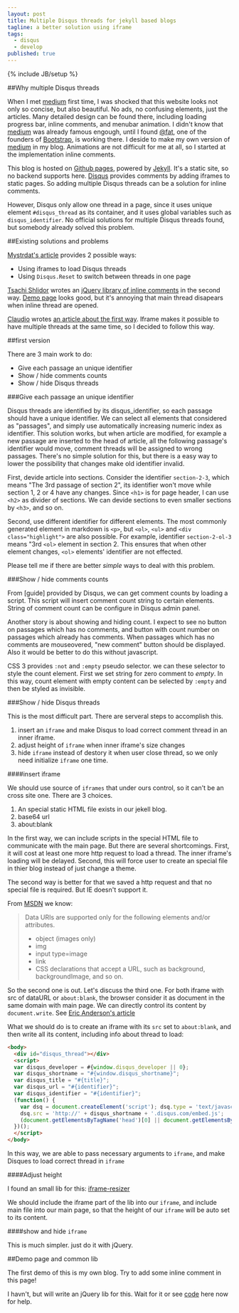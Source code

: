 ```yaml
---
layout: post
title: Multiple Disqus threads for jekyll based blogs
tagline: a better solution using iframe
tags:
  - disqus
  - develop
published: true
---
```

{% include JB/setup %}

##Why multiple Disqus threads

When I met [medium](//medium.com) first time, I was shocked that this website looks not only so concise, but also beautiful. No ads, no confusing elements, just the articles. Many detailed design can be found there, including loading progress bar, inline comments, and menubar animation. I didn't know that [medium](//medium.com) was already famous engough, until I found [@fat](https://github.com/fat), one of the founders of [Bootstrap](https://github.com/twbs/bootstrap), is working there. I deside to make my own version of [medium](//medium.com) in my blog. Animations are not difficult for me at all, so I started at the implementation inline comments.

This blog is hosted on [Github pages](http://pages.github.com/), powered by [Jekyll](http://jekyllrb.com/). It's a static site, so no backend supports here. [Disqus](http://disqus.com) provides comments by adding iframes to static pages. So adding multiple Disqus threads can be a solution for inline comments.

However, Disqus only allow one thread in a page, since it uses unique element `#disqus_thread` as its container, and it uses global variables such as `disqus_identifier`. No official solutions for multiple Disqus threads found, but somebody already solved this problem.

##Existing solutions and problems

[Mystrdat's article][1] provides 2 possible ways:

* Using iframes to load Disqus threads
* Using `Disqus.Reset` to switch between threads in one page

[Tsachi Shlidor](https://github.com/tsi) wrotes an [jQuery library of inline comments](https://github.com/tsi/inlineDisqussions) in the second way. [Demo page](http://tsi.github.io/inlineDisqussions/) looks good, but it's annoying that main thread disapears when inline thread are opened.

[Claudio](http://www.devinterface.com/blog/author/claudio/) wrotes [an article about the first way](http://www.devinterface.com/blog/2012/01/how-to-insert-more-disqus-box-in-single-page/). Iframe makes it possible to have multiple threads at the same time, so I decided to follow this way.

##first version

There are 3 main work to do:

* Give each passage an unique identifier
* Show / hide comments counts
* Show / hide Disqus threads

###Give each passage an unique identifier

Disqus threads are identified by its disqus_identifier, so each passage should have a unique identifier. We can select all elements that considered as "passages", and simply use automatically increasing numeric index as identifier. This solution works, but when article are modified, for example a new passage are inserted to the head of article, all the following passage's identifier would move, comment threads will be assigned to wrong passages. There's no simple solution for this, but there is a easy way to lower the possibility that changes make old identifier invalid.

First, devide article into sections. Consider the identifier `section-2-3`, which means "The 3rd passage of section 2", its identifier won't move while section 1, 2 or 4 have any changes. Since `<h1>` is for page header, I can use `<h2>` as divider of sections. We can devide sections to even smaller sections by `<h3>`, and so on.

Second, use different identifier for different elements. The most commonly generated element in markdown is `<p>`, but `<ol>`, `<ul>` and `<div class="highlight">` are also possible. For example, identifier `section-2-ol-3` means "3rd `<ol>` element in section 2. This ensures that when other element changes, `<ol>` elements' identifier are not effected.

Please tell me if there are better *simple* ways to deal with this problem.

###Show / hide comments counts

From [guide] provided by Disqus, we can get comment counts by loading a script. This script will insert comment count string to certain elements. String of comment count can be configure in Disqus admin panel.

Another story is about showing and hiding count. I expect to see no button on passages which has no comments, and button with count number on passages which already has comments. When passages which has no comments are mouseovered, "new comment" button should be displayed. Also it would be better to do this without javascript.

CSS 3 provides `:not` and `:empty` pseudo selector. we can these selector to style the count element. First we set string for zero comment to *empty*. In this way, count element with empty content can be selected by `:empty` and then be styled as invisible.

###Show / hide Disqus threads

This is the most difficult part. There are serveral steps to accomplish this.

1. insert an `iframe` and make Disqus to load correct comment thread in an inner iframe.
2. adjust height of `iframe` when inner iframe's size changes
3. hide `iframe` instead of destory it when user close thread, so we only need initialize `iframe` one time.

####insert iframe

We should use source of `iframes` that under ours control, so it can't be an cross site one. There are 3 choices.

1. An special static HTML file exists in our jekell blog.
2. base64 url
3. about:blank

In the first way, we can include scripts in the special HTML file to communicate with the main page. But there are several shortcomings. First, it will cost at least one more http request to load a thread. The inner iframe's loading will be delayed. Second, this will force user to create an special file in thier blog instead of just change a theme.

The second way is better for that we saved a http request and that no special file is required. But IE doesn't support it.

From [MSDN](http://msdn.microsoft.com/en-us/library/cc848897(v=VS.85).aspx) we know:

> Data URIs are supported only for the following elements and/or attributes.
> - object (images only)
> - img
> - input type=image
> - link
> - CSS declarations that accept a URL, such as background, backgroundImage, and so on.

So the second one is out. Let's discuss the third one. For both iframe with src of dataURL or `about:blank`, the browser consider it as document in the same domain with main page. We can directly control its content by `document.write`. See [Eric Anderson's article](http://sparecycles.wordpress.com/2012/03/08/inject-content-into-a-new-iframe/)

What we should do is to create an iframe with its `src` set to `about:blank`, and then write all its content, including info about thread to load:

```html
<body>
  <div id="disqus_thread"></div>
  <script>
  var disqus_developer = #{window.disqus_developer || 0};
  var disqus_shortname = "#{window.disqus_shortname}";
  var disqus_title = "#{title}";
  var disqus_url = "#{identifier}";
  var disqus_identifier = "#{identifier}";
  (function() {
    var dsq = document.createElement('script'); dsq.type = 'text/javascript'; dsq.async = true;
    dsq.src = 'http://' + disqus_shortname + '.disqus.com/embed.js';
    (document.getElementsByTagName('head')[0] || document.getElementsByTagName('body')[0]).appendChild(dsq);
  })();
  </script>
</body>

```

In this way, we are able to pass necessary arguments to `iframe`, and make Disques to load correct thread in `iframe`

####Adjust height

I found an small lib for this: [iframe-resizer](https://github.com/davidjbradshaw/iframe-resizer)

We should include the iframe part of the lib into our `iframe`, and include main file into our main page, so that the height of our `iframe` will be auto set to its content.

####show and hide `iframe`

This is much simpler. just do it with jQuery.


##Demo page and common lib

The first demo of this is my own blog. Try to add some inline comment in this page!

I havn't, but will write an jQuery lib for this. Wait for it or see [code](https://github.com/hyspace/hyspace.github.io/blob/master/assets/themes/pure/coffee/disqus-inline.coffee) here now for help.


[1]: http://mystrd.at/articles/multiple-disqus-threads-on-one-page/